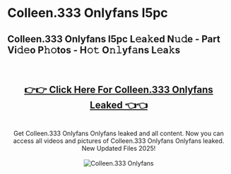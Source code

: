 # Colleen.333 Onlyfans l5pc

<h2>Colleen.333 Onlyfans l5pc  L𝚎a𝚔ed N𝚞𝚍e - Part Vi𝚍𝚎o P𝚑𝚘tos - H𝚘𝚝 O𝚗𝚕yf𝚊ns L𝚎a𝚔s</h2>
<br>
<div align="center">
<h2><a href="https://213.232.235.80/live/video.php?q=colleen.333-onlyfans" rel="nofollow">👉👉 Click Here For Colleen.333 Onlyfans Leaked 👈👈</a></h2>

<br>
Get Colleen.333 Onlyfans Onlyfans leaked and all content. Now you can access all videos and pictures of Colleen.333 Onlyfans Onlyfans leaked. New Updated Files 2025!
<br>
<br>
<a href="https://213.232.235.80/live/video.php?q=colleen.333-onlyfans" rel="nofollow" data-target="animated-image.originalLink"><img src="https://i.imgur.com/dJHk4Zq.gif" alt="Colleen.333 Onlyfans" style="max-width: 100%; display: inline-block;" data-target="animated-image.originalImage"></a>
</div>
<br>